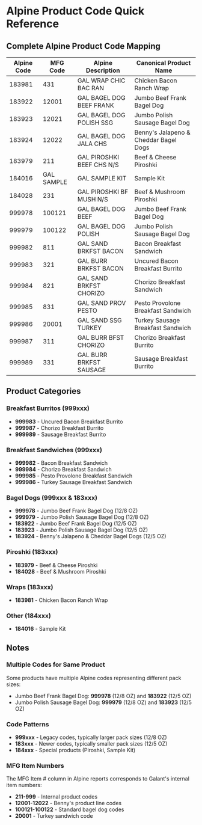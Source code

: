 # Alpine Product Code Quick Reference

## Complete Alpine Product Code Mapping

| Alpine Code | MFG Code | Alpine Description | Canonical Product Name |
|-------------|----------|-------------------|------------------------|
| 183981 | 431 | GAL WRAP CHIC BAC RAN | Chicken Bacon Ranch Wrap |
| 183922 | 12001 | GAL BAGEL DOG BEEF FRANK | Jumbo Beef Frank Bagel Dog |
| 183923 | 12021 | GAL BAGEL DOG POLISH SSG | Jumbo Polish Sausage Bagel Dog |
| 183924 | 12022 | GAL BAGEL DOG JALA CHS | Benny's Jalapeno & Cheddar Bagel Dogs |
| 183979 | 211 | GAL PIROSHKI BEEF CHS N/S | Beef & Cheese Piroshki |
| 184016 | GAL SAMPLE | GAL SAMPLE KIT | Sample Kit |
| 184028 | 231 | GAL PIROSHKI BF MUSH N/S | Beef & Mushroom Piroshki |
| 999978 | 100121 | GAL BAGEL DOG BEEF | Jumbo Beef Frank Bagel Dog |
| 999979 | 100122 | GAL BAGEL DOG POLISH | Jumbo Polish Sausage Bagel Dog |
| 999982 | 811 | GAL SAND BRKFST BACON | Bacon Breakfast Sandwich |
| 999983 | 321 | GAL BURR BRKFST BACON | Uncured Bacon Breakfast Burrito |
| 999984 | 821 | GAL SAND BRKFST CHORIZO | Chorizo Breakfast Sandwich |
| 999985 | 831 | GAL SAND PROV PESTO | Pesto Provolone Breakfast Sandwich |
| 999986 | 20001 | GAL SAND SSG TURKEY | Turkey Sausage Breakfast Sandwich |
| 999987 | 311 | GAL BURR BFST CHORIZO | Chorizo Breakfast Burrito |
| 999989 | 331 | GAL BURR BRKFST SAUSAGE | Sausage Breakfast Burrito |

## Product Categories

### Breakfast Burritos (999xxx)
- **999983** - Uncured Bacon Breakfast Burrito
- **999987** - Chorizo Breakfast Burrito
- **999989** - Sausage Breakfast Burrito

### Breakfast Sandwiches (999xxx)
- **999982** - Bacon Breakfast Sandwich
- **999984** - Chorizo Breakfast Sandwich
- **999985** - Pesto Provolone Breakfast Sandwich
- **999986** - Turkey Sausage Breakfast Sandwich

### Bagel Dogs (999xxx & 183xxx)
- **999978** - Jumbo Beef Frank Bagel Dog (12/8 OZ)
- **999979** - Jumbo Polish Sausage Bagel Dog (12/8 OZ)
- **183922** - Jumbo Beef Frank Bagel Dog (12/5 OZ)
- **183923** - Jumbo Polish Sausage Bagel Dog (12/5 OZ)
- **183924** - Benny's Jalapeno & Cheddar Bagel Dogs (12/5 OZ)

### Piroshki (183xxx)
- **183979** - Beef & Cheese Piroshki
- **184028** - Beef & Mushroom Piroshki

### Wraps (183xxx)
- **183981** - Chicken Bacon Ranch Wrap

### Other (184xxx)
- **184016** - Sample Kit

## Notes

### Multiple Codes for Same Product
Some products have multiple Alpine codes representing different pack sizes:
- Jumbo Beef Frank Bagel Dog: **999978** (12/8 OZ) and **183922** (12/5 OZ)
- Jumbo Polish Sausage Bagel Dog: **999979** (12/8 OZ) and **183923** (12/5 OZ)

### Code Patterns
- **999xxx** - Legacy codes, typically larger pack sizes (12/8 OZ)
- **183xxx** - Newer codes, typically smaller pack sizes (12/5 OZ)
- **184xxx** - Special products (Piroshki, Sample Kit)

### MFG Item Numbers
The MFG Item # column in Alpine reports corresponds to Galant's internal item numbers:
- **211-999** - Internal product codes
- **12001-12022** - Benny's product line codes
- **100121-100122** - Standard bagel dog codes
- **20001** - Turkey sandwich code

